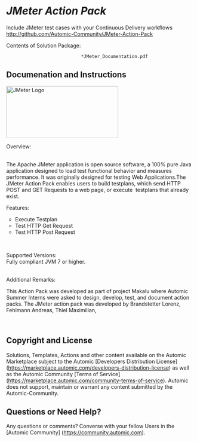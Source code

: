 *JMeter Action Pack*
=============


Include JMeter test cases with your Continuous Delivery workflows
http://github.com/Automic-Community/JMeter-Action-Pack

<!-- List of attached files -->
Contents of Solution Package:

						
								*JMeter_Documentation.pdf
								
						


Documenation and Instructions
---

<p><img src="https://www.soasta.com/wp-content/uploads/2016/05/jmeter-logo-300x139.jpeg" alt="JMeter Logo" width="300" height="139" /></p>
<p>Overview:</p>
<p><br />The Apache JMeter application is open source software, a 100% pure Java application designed to load test functional behavior and measures performance. It was originally designed for testing Web Applications.The JMeter Action Pack enables users to build testplans, which send HTTP POST and GET Requests to a web page, or execute&nbsp; testplans that already exist.</p>
<p>Features:</p>
<ul style="list-style-type: circle;">
<li>Execute Testplan</li>
<li>Test HTTP Get Request</li>
<li>Test HTTP Post Request</li>
</ul>
<p>&nbsp;</p>
<p>Supported Versions:<br />Fully compliant JVM 7 or higher.</p>
<p><br />Additional Remarks:</p>
<p>This Action Pack was developed as part of project Makalu where Automic Summer Interns were asked to design, develop, test, and document action packs. The JMeter action pack was developed by Brandstetter Lorenz, Fehlmann Andreas, Thiel Maximilian,</p>
<p>&nbsp;</p>

Copyright and License
---

Solutions, Templates, Actions and other content available on the Automic Marketplace subject to the Automic [Developers Distribution License] (https://marketplace.automic.com/developers-distribution-license) as well as the Automic Community [Terms of Service] (https://marketplace.automic.com/community-terms-of-service).
Automic does not support, maintain or warrant any content submitted by the Automic-Community.



Questions or Need Help? 
---
Any questions or comments? Converse with your fellow Users in the [Automic Community] (https://community.automic.com).